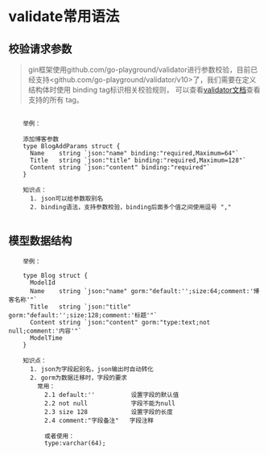# validate常用语法


## 校验请求参数

>gin框架使用github.com/go-playground/validator进行参数校验，目前已经支持<github.com/go-playground/validator/v10>了，我们需要在定义结构体时使用 binding tag标识相关校验规则，
可以查看[validator文档](https://pkg.go.dev/github.com/go-playground/validator#hdr-Baked_In_Validators_and_Tags)查看支持的所有 tag。

```
    
    举例：
    
    添加博客参数
    type BlogAddParams struct {
      Name    string `json:"name" binding:"required,Maximum=64"`
      Title   string `json:"title" binding:"required,Maximum=128"`
      Content string `json:"content" binding:"required"`
    }
    
    知识点：
      1. json可以给参数取别名
      2. binding语法，支持参数校验，binding后面多个值之间使用逗号 ","
  
```

## 模型数据结构
```
    举例：
    
    type Blog struct {
      ModelId
      Name    string `json:"name" gorm:"default:'';size:64;comment:'博客名称'"`
      Title   string `json:"title" gorm:"default:'';size:128;comment:'标题'"`
      Content string `json:"content" gorm:"type:text;not null;comment:'内容'"`
      ModelTime
    }
    
    知识点：
      1. json为字段起别名，json输出时自动转化
      2. gorm为数据迁移时，字段的要求
        常用：
          2.1 default:''          设置字段的默认值
          2.2 not null            字段不能为null
          2.3 size 128            设置字段的长度
          2.4 comment:"字段备注"   字段注释
          
          或者使用：
          type:varchar(64);
```
